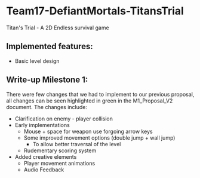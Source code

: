 # Team17-DefiantMortals-TitansTrial

Titan's Trial - A 2D Endless survival game

## Implemented features:
* Basic level design


## Write-up Milestone 1:
There were few changes that we had to implement to our previous proposal, all changes can be seen highlighted in green in the M1_Proposal_V2 document. The changes include:
* Clarification on enemy - player collision 
* Early implementations 
	* Mouse + space for weapon use forgoing arrow keys
	* Some improved movement options (double jump + wall jump)
		* To allow better traversal of the level
	* Rudementary scoring system
* Added creative elements
	* Player movement animations
	* Audio Feedback
 